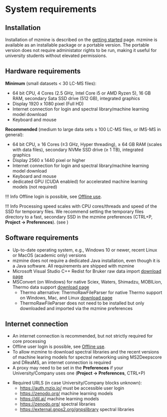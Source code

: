 # System requirements

## Installation

Installation of mzmine is described on the [getting started](getting_started.md#install) page.
mzmine is available as an installable package or a portable version. The portable version does not
require administator rights to be run, making it useful for university students without elevated
permissions.

## Hardware requirements

**Minimum** (small datasets < 30 LC-MS files):

- 64 bit CPU, 4 Cores (2.5 GHz, Intel Core i5 or AMD Ryzen 5), 16 GB RAM, secondary Sata SSD drive (512 GB),
  integrated graphics
- Display 1920 x 1080 pixel (Full HD)
- Internet connection for login and spectral library/machine learning model download
- Keyboard and mouse

**Recommended** (medium to large data sets ≥ 100 LC-MS files, or IMS-MS in general):

- 64 bit CPU, ≥ 16 Cores (≥3 GHz, Hyper threading), ≥ 64 GB RAM (scales with data files), secondary NVMe SSD
  drive (≥ 1 TB), integrated graphics
- Display 2560 x 1440 pixel or higher
- Internet connection for login and spectral library/machine learning model download
- Keyboard and mouse
- dedicated GPU (CUDA enabled) for accelerated machine learning models (not required)

!!! Info
    Offline login is possible, see [Offline use](services/users.md#offline-use).

!!! Info
    Processing speed scales with CPU cores/threads and speed of the SSD for temporary files. We 
    recommend setting the temporary files directory to a fast, secondary SSD in the mzmine 
    preferences (CTRL+P, **Project -> Preferences**). (see [](getting_started.md#set-user-preferences))

## Software requirements

<!-- markdown-link-check-disable -->

- Up-to-date operating system, e.g., Windows 10 or newer, recent Linux or MacOS (academic only) versions
- mzmine does not require a dedicated Java installation, even though it is a Java software. All
requirements are shipped with mzmine
- Microsoft Visual Studio C++ Redist for Bruker raw data import [download page](https://learn.microsoft.com/de-de/cpp/windows/latest-supported-vc-redist?view=msvc-170)
- MSConvert (on Windows) for native Sciex, Waters, Shimadzu, MOBILion, Thermo data
  support [download page](https://proteowizard.sourceforge.io/download.html)
    - Thermo alternative: ThermoRawFileParser for native Thermo support on Windows, Mac, and
      Linux [download page](https://github.com/pluskal-lab/ThermoRawFileParserMacLinux/releases)
    - ThermoRawFileParser does not need to be installed but only downloaded and imported via the
      mzmine preferences
<!-- markdown-link-check-enable -->

## Internet connection

- An internet connection is recommended, but not strictly required for core processing
- Offline user login is possible, see [Offline use](services/users.md#offline-use).
- To allow mzmine to download spectral libraries and the recent versions of machine learing models
for spectral networking using MS2Deepscore and DReaMS, an internet connection is required
- A proxy may need to be set in the **Preferences** if your University/Company uses one (**Project -> Preferences**, CTRL+P)
<!-- markdown-link-check-disable -->
- Required URLS (in case University/Company blocks unknown):
    - https://auth.mzio.io/ must be accessible user login
    - https://zenodo.org/ machine learning models
    - https://djl.ai/ machine learning models
    - https://zenodo.org/ spectral libraries
    - https://external.gnps2.org/gnpslibrary spectral libraries
<!-- markdown-link-check-enable -->
